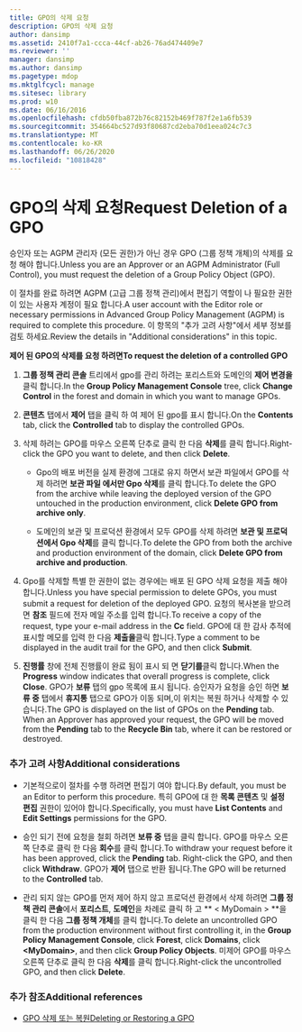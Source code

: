 ```yaml
---
title: GPO의 삭제 요청
description: GPO의 삭제 요청
author: dansimp
ms.assetid: 2410f7a1-ccca-44cf-ab26-76ad474409e7
ms.reviewer: ''
manager: dansimp
ms.author: dansimp
ms.pagetype: mdop
ms.mktglfcycl: manage
ms.sitesec: library
ms.prod: w10
ms.date: 06/16/2016
ms.openlocfilehash: cfdb50fba872b76c82152b469f787f2e1a6fb539
ms.sourcegitcommit: 354664bc527d93f80687cd2eba70d1eea024c7c3
ms.translationtype: MT
ms.contentlocale: ko-KR
ms.lasthandoff: 06/26/2020
ms.locfileid: "10818428"
---
```

# <span data-ttu-id="ad48d-103">GPO의 삭제 요청</span><span class="sxs-lookup"><span data-stu-id="ad48d-103">Request Deletion of a GPO</span></span>


<span data-ttu-id="ad48d-104">승인자 또는 AGPM 관리자 (모든 권한)가 아닌 경우 GPO (그룹 정책 개체)의 삭제를 요청 해야 합니다.</span><span class="sxs-lookup"><span data-stu-id="ad48d-104">Unless you are an Approver or an AGPM Administrator (Full Control), you must request the deletion of a Group Policy Object (GPO).</span></span>

<span data-ttu-id="ad48d-105">이 절차를 완료 하려면 AGPM (고급 그룹 정책 관리)에서 편집기 역할이 나 필요한 권한이 있는 사용자 계정이 필요 합니다.</span><span class="sxs-lookup"><span data-stu-id="ad48d-105">A user account with the Editor role or necessary permissions in Advanced Group Policy Management (AGPM) is required to complete this procedure.</span></span> <span data-ttu-id="ad48d-106">이 항목의 "추가 고려 사항"에서 세부 정보를 검토 하세요.</span><span class="sxs-lookup"><span data-stu-id="ad48d-106">Review the details in "Additional considerations" in this topic.</span></span>

**<span data-ttu-id="ad48d-107">제어 된 GPO의 삭제를 요청 하려면</span><span class="sxs-lookup"><span data-stu-id="ad48d-107">To request the deletion of a controlled GPO</span></span>**

1.  <span data-ttu-id="ad48d-108">**그룹 정책 관리 콘솔** 트리에서 gpo를 관리 하려는 포리스트와 도메인의 **제어 변경을** 클릭 합니다.</span><span class="sxs-lookup"><span data-stu-id="ad48d-108">In the **Group Policy Management Console** tree, click **Change Control** in the forest and domain in which you want to manage GPOs.</span></span>

2.  <span data-ttu-id="ad48d-109">**콘텐츠** 탭에서 **제어** 탭을 클릭 하 여 제어 된 gpo를 표시 합니다.</span><span class="sxs-lookup"><span data-stu-id="ad48d-109">On the **Contents** tab, click the **Controlled** tab to display the controlled GPOs.</span></span>

3.  <span data-ttu-id="ad48d-110">삭제 하려는 GPO를 마우스 오른쪽 단추로 클릭 한 다음 **삭제**를 클릭 합니다.</span><span class="sxs-lookup"><span data-stu-id="ad48d-110">Right-click the GPO you want to delete, and then click **Delete**.</span></span>

    -   <span data-ttu-id="ad48d-111">Gpo의 배포 버전을 실제 환경에 그대로 유지 하면서 보관 파일에서 GPO를 삭제 하려면 **보관 파일 에서만 Gpo 삭제**를 클릭 합니다.</span><span class="sxs-lookup"><span data-stu-id="ad48d-111">To delete the GPO from the archive while leaving the deployed version of the GPO untouched in the production environment, click **Delete GPO from archive only**.</span></span>

    -   <span data-ttu-id="ad48d-112">도메인의 보관 및 프로덕션 환경에서 모두 GPO를 삭제 하려면 **보관 및 프로덕션에서 Gpo 삭제**를 클릭 합니다.</span><span class="sxs-lookup"><span data-stu-id="ad48d-112">To delete the GPO from both the archive and production environment of the domain, click **Delete GPO from archive and production**.</span></span>

4.  <span data-ttu-id="ad48d-113">Gpo를 삭제할 특별 한 권한이 없는 경우에는 배포 된 GPO 삭제 요청을 제출 해야 합니다.</span><span class="sxs-lookup"><span data-stu-id="ad48d-113">Unless you have special permission to delete GPOs, you must submit a request for deletion of the deployed GPO.</span></span> <span data-ttu-id="ad48d-114">요청의 복사본을 받으려면 **참조** 필드에 전자 메일 주소를 입력 합니다.</span><span class="sxs-lookup"><span data-stu-id="ad48d-114">To receive a copy of the request, type your e-mail address in the **Cc** field.</span></span> <span data-ttu-id="ad48d-115">GPO에 대 한 감사 추적에 표시할 메모를 입력 한 다음 **제출을**클릭 합니다.</span><span class="sxs-lookup"><span data-stu-id="ad48d-115">Type a comment to be displayed in the audit trail for the GPO, and then click **Submit**.</span></span>

5.  <span data-ttu-id="ad48d-116">**진행률** 창에 전체 진행률이 완료 됨이 표시 되 면 **닫기를**클릭 합니다.</span><span class="sxs-lookup"><span data-stu-id="ad48d-116">When the **Progress** window indicates that overall progress is complete, click **Close**.</span></span> <span data-ttu-id="ad48d-117">GPO가 **보류** 탭의 gpo 목록에 표시 됩니다. 승인자가 요청을 승인 하면 **보류 중** 탭에서 **휴지통** 탭으로 GPO가 이동 되며,이 위치는 복원 하거나 삭제할 수 있습니다.</span><span class="sxs-lookup"><span data-stu-id="ad48d-117">The GPO is displayed on the list of GPOs on the **Pending** tab. When an Approver has approved your request, the GPO will be moved from the **Pending** tab to the **Recycle Bin** tab, where it can be restored or destroyed.</span></span>

### <span data-ttu-id="ad48d-118">추가 고려 사항</span><span class="sxs-lookup"><span data-stu-id="ad48d-118">Additional considerations</span></span>

-   <span data-ttu-id="ad48d-119">기본적으로이 절차를 수행 하려면 편집기 여야 합니다.</span><span class="sxs-lookup"><span data-stu-id="ad48d-119">By default, you must be an Editor to perform this procedure.</span></span> <span data-ttu-id="ad48d-120">특히 GPO에 대 한 **목록 콘텐츠** 및 **설정 편집** 권한이 있어야 합니다.</span><span class="sxs-lookup"><span data-stu-id="ad48d-120">Specifically, you must have **List Contents** and **Edit Settings** permissions for the GPO.</span></span>

-   <span data-ttu-id="ad48d-121">승인 되기 전에 요청을 철회 하려면 **보류 중** 탭을 클릭 합니다. GPO를 마우스 오른쪽 단추로 클릭 한 다음 **회수**를 클릭 합니다.</span><span class="sxs-lookup"><span data-stu-id="ad48d-121">To withdraw your request before it has been approved, click the **Pending** tab. Right-click the GPO, and then click **Withdraw**.</span></span> <span data-ttu-id="ad48d-122">GPO가 **제어** 탭으로 반환 됩니다.</span><span class="sxs-lookup"><span data-stu-id="ad48d-122">The GPO will be returned to the **Controlled** tab.</span></span>

-   <span data-ttu-id="ad48d-123">관리 되지 않는 GPO를 먼저 제어 하지 않고 프로덕션 환경에서 삭제 하려면 **그룹 정책 관리 콘솔**에서 **포리스트**, **도메인**을 차례로 클릭 하 고 \*\* &lt; MyDomain &gt; \*\*을 클릭 한 다음 **그룹 정책 개체**를 클릭 합니다.</span><span class="sxs-lookup"><span data-stu-id="ad48d-123">To delete an uncontrolled GPO from the production environment without first controlling it, in the **Group Policy Management Console**, click **Forest**, click **Domains**, click **&lt;MyDomain&gt;**, and then click **Group Policy Objects**.</span></span> <span data-ttu-id="ad48d-124">미제어 GPO를 마우스 오른쪽 단추로 클릭 한 다음 **삭제**를 클릭 합니다.</span><span class="sxs-lookup"><span data-stu-id="ad48d-124">Right-click the uncontrolled GPO, and then click **Delete**.</span></span>

### <span data-ttu-id="ad48d-125">추가 참조</span><span class="sxs-lookup"><span data-stu-id="ad48d-125">Additional references</span></span>

-   [<span data-ttu-id="ad48d-126">GPO 삭제 또는 복원</span><span class="sxs-lookup"><span data-stu-id="ad48d-126">Deleting or Restoring a GPO</span></span>](deleting-or-restoring-a-gpo-agpm40.md)

 

 





